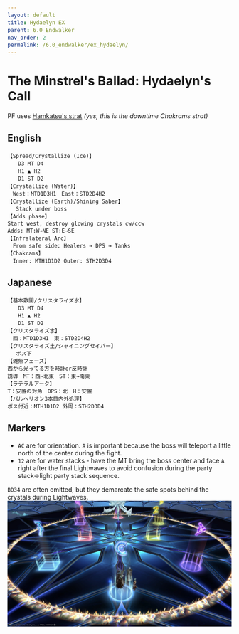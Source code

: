 ```yaml
---
layout: default
title: Hydaelyn EX
parent: 6.0 Endwalker
nav_order: 2
permalink: /6.0_endwalker/ex_hydaelyn/
---
```


# The Minstrel's Ballad: Hydaelyn's Call

PF uses [Hamkatsu's strat](https://www.youtube.com/watch?v=xrN2viqpTqc) *(yes, this is the downtime Chakrams strat)*

## English

```
【Spread/Crystallize (Ice)】
　　D3 MT D4
　　H1 ▲ H2
　　D1 ST D2
【Crystallize (Water)】
　West：MTD1D3H1　East：STD2D4H2
【Crystallize (Earth)/Shining Saber】
　 Stack under boss
【Adds phase】
Start west, destroy glowing crystals cw/ccw
Adds: MT:W→NE ST:E→SE
【Infralateral Arc】
　From safe side: Healers → DPS → Tanks
【Chakrams】
　Inner: MTH1D1D2 Outer: STH2D3D4
```

## Japanese

```
【基本散開/クリスタライズ氷】
　　D3 MT D4
　　H1 ▲ H2
　　D1 ST D2
【クリスタライズ水】
　西：MTD1D3H1　東：STD2D4H2
【クリスタライズ土/シャイニングセイバー】
　 ボス下
【雑魚フェーズ】
西から光ってる方を時計or反時計
誘導　MT：西→北東　ST：東→南東
【ラテラルアーク】
T：安置の対角　DPS：北　H：安置
【パルヘリオン3本目内外処理】
ボス付近：MTH1D1D2 外周：STH2D3D4
```

## Markers

- `AC` are for orientation. `A` is important because the boss will teleport a little north of the center during the fight.
- `12` are for water stacks - have the MT bring the boss center and face `A` right after the final Lightwaves to avoid confusion during the party stack→light party stack sequence.

`BD34` are often omitted, but they demarcate the safe spots behind the crystals during Lightwaves.
![](images/markers.jpg)
